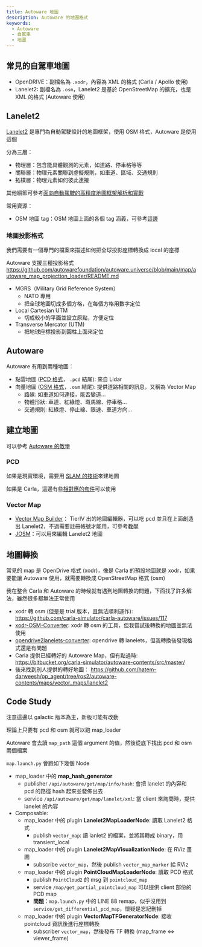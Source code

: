 ```yaml
---
title: Autoware 地圖
description: Autoware 的地圖格式
keywords:
  - Autoware
  - 自駕車
  - 地圖
---
```


## 常見的自駕車地圖

* OpenDRIVE：副檔名為 `.xodr`，內容為 XML 的格式 (Carla / Apollo 使用)
* Lanelet2: 副檔名為 `.osm`，Lanelet2 是基於 OpenStreetMap 的擴充，也是 XML 的格式 (Autoware 使用)

## Lanelet2

[Lanelet2](https://github.com/fzi-forschungszentrum-informatik/Lanelet2) 是專門為自動駕駛設計的地圖框架，使用 OSM 格式，Autoware 是使用這個

分為三層：

* 物理層：包含能具體觀測的元素，如道路、停車格等等
* 關聯層：物理元素關聯到虛擬規則，如車道、區域、交通規則
* 拓樸層：物理元素如何彼此連接

其他細節可參考[面向自動駕駛的高精度地圖框架解析和實戰](https://ppfocus.com/0/di1e5d759.html)

常用資源：

* OSM 地圖 tag：OSM 地圖上面的各個 tag 涵義，可參考[這邊](https://github.com/fzi-forschungszentrum-informatik/Lanelet2/blob/master/lanelet2_core/doc/LinestringTagging.md)

### 地圖投影格式

我們需要有一個專門的檔案來描述如何把全球投影座標轉換成 local 的座標

Autoware 支援三種投影格式
https://github.com/autowarefoundation/autoware.universe/blob/main/map/autoware_map_projection_loader/README.md

* MGRS（Military Grid Reference System）
    * NATO 專用
    * 把全球地圖切成多個方格，在每個方格用數字定位
* Local Cartesian UTM
    * 切成較小的平面並設立原點，方便定位
* Transverse Mercator (UTM)
    * 把地球座標投影到圓柱上面來定位

## Autoware

Autoware 有用到兩種地圖：

* 點雲地圖 ([PCD 格式](https://docs.web.auto/en/user-manuals/vector-map-builder/introduction#pcd)， `.pcd` 結尾): 來自 Lidar
* 向量地圖 ([OSM 格式](https://docs.web.auto/en/user-manuals/vector-map-builder/introduction#what-is-lanelet2)，`.osm` 結尾): 提供道路相關的訊息，又稱為 Vector Map
    * 路線: 如車道如何連接，能否變道...
    * 物體形狀: 車道、紅綠燈、斑馬線、停車格...
    * 交通規則: 紅綠燈、停止線、限速、車道方向...

## 建立地圖

可以參考 [Autoware 的教學](https://autowarefoundation.github.io/autoware-documentation/main/how-to-guides/integrating-autoware/creating-maps/)

### PCD

如果是現實環境，需要用 [SLAM 的技術](https://autowarefoundation.github.io/autoware-documentation/main/how-to-guides/integrating-autoware/creating-maps/open-source-slam/)來建地圖

如果是 Carla，這邊有些[相對應的套件](https://carla.readthedocs.io/projects/ros-bridge/en/latest/pcl_recorder/)可以使用

### Vector Map

* [Vector Map Builder](https://tools.tier4.jp/vector_map_builder_ll2/)： TierIV 出的地圖編輯器，可以吃 pcd 並且在上面創造出 Lanelet2，不過需要註冊帳號才能用，可參考[教學](https://docs.web.auto/en/user-manuals/vector-map-builder/introduction)
* [JOSM](https://github.com/fzi-forschungszentrum-informatik/Lanelet2/blob/master/lanelet2_maps/README.md)：可以用來編輯 Lanelet2 地圖

## 地圖轉換

常見的 map 是 OpenDrive 格式 (xodr)，像是 Carla 的預設地圖就是 xodr，如果要能讓 Autoware 使用，就需要轉換成 OpenStreetMap 格式 (osm)

我在整合 Carla 和 Autoware 的時候就有遇到地圖轉換的問題，下面找了許多解法，雖然很多都無法正常使用

* xodr 轉 osm (但是是 trial 版本，且無法順利運作): https://github.com/carla-simulator/carla-autoware/issues/117
* [xodr-OSM-Converter](https://github.com/tiev-tongji/xodr-OSM-Converter): xodr 轉 osm 的工具，但我嘗試後轉換的地圖並無法使用
* [opendrive2lanelets-converter](https://github.com/wenlong-dev/opendrive2lanelets-converter): opendrive 轉 lanelets，但我轉換後發現格式還是有問題
* Carla 提供已經轉好的 Autoware Map，但有點過時: https://bitbucket.org/carla-simulator/autoware-contents/src/master/
* 後來找到別人提供的轉好地圖： https://github.com/hatem-darweesh/op_agent/tree/ros2/autoware-contents/maps/vector_maps/lanelet2

## Code Study

注意這邊以 galactic 版本為主，新版可能有改動

理論上只要有 pcd 和 osm 就可以跑 map_loader

Autoware 會去讀 `map_path` 這個 argument 的值，然後從底下找出 pcd 和 osm 兩個檔案

`map.launch.py` 會跑如下幾個 Node

* map_loader 中的 **map_hash_generator**
    * publisher `/api/autoware/get/map/info/hash`: 會把 lanelet 的內容和 pcd 的路徑 hash 起來並發佈出去
    * service `/api/autoware/get/map/lanelet/xml`: 當 client 來詢問時，提供 lanelet 的內容
* Composable:
    * map_loader 中的 plugin **Lanelet2MapLoaderNode**: 讀取 Lanelet2 格式
        * publish `vector_map`: 讀 lanlet2 的檔案，並將其轉成 binary，用 transient_local
    * map_loader 中的 plugin **Lanelet2MapVisualizationNode**: 在 RViz 畫圖
        * subscribe `vector_map`，然後 publish `vector_map_marker` 給 RViz
    * map_loader 中的 plugin **PointCloudMapLoaderNode**: 讀取 PCD 格式
        * publish `PointCloud2` 的 msg 到 `pointcloud_map`
        * service `/map/get_partial_pointcloud_map` 可以提供 client 部份的 PCD  map
        * **問題**：`map.launch.py` 中的 LINE 88 remap，似乎沒用到 `service/get_differential_pcd_map`，懷疑是忘記刪掉
    * map_loader 中的 plugin **VectorMapTFGeneratorNode**: 接收 pointcloud 資訊後進行座標轉換
        * subscriber `vector_map`，然後發布 TF 轉換 (map_frame <=> viewer_frame)
